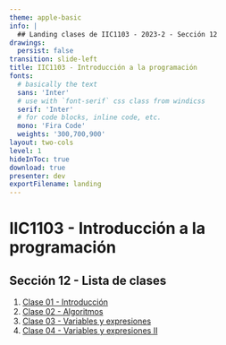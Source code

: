 ```yaml
---
theme: apple-basic
info: |
  ## Landing clases de IIC1103 - 2023-2 - Sección 12
drawings:
  persist: false
transition: slide-left
title: IIC1103 - Introducción a la programación
fonts:
  # basically the text
  sans: 'Inter'
  # use with `font-serif` css class from windicss
  serif: 'Inter'
  # for code blocks, inline code, etc.
  mono: 'Fira Code'
  weights: '300,700,900'
layout: two-cols
level: 1
hideInToc: true
download: true
presenter: dev
exportFilename: landing
---
```


# IIC1103 - Introducción a la programación
## Sección 12 - Lista de clases

1. [Clase 01 - Introducción](/clase_01)
2. [Clase 02 - Algoritmos](/clase_02)
3. [Clase 03 - Variables y expresiones](/clase_03)
4. [Clase 04 - Variables y expresiones II](/clase_04)
